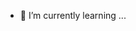 
- 🌱 I’m currently learning ...


<!---
pashupatibytephase/pashupatibytephase is a ✨ special ✨ repository because its `README.md` (this file) appears on your GitHub profile.
You can click the Preview link to take a look at your changes.
--->
